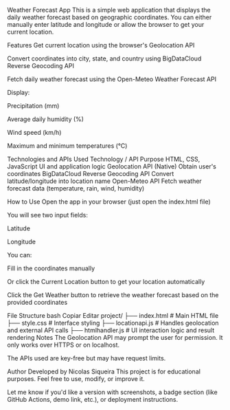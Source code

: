 Weather Forecast App
This is a simple web application that displays the daily weather forecast based on geographic coordinates. You can either manually enter latitude and longitude or allow the browser to get your current location.

Features
Get current location using the browser's Geolocation API

Convert coordinates into city, state, and country using BigDataCloud Reverse Geocoding API

Fetch daily weather forecast using the Open-Meteo Weather Forecast API

Display:

Precipitation (mm)

Average daily humidity (%)

Wind speed (km/h)

Maximum and minimum temperatures (°C)

Technologies and APIs Used
Technology / API	Purpose
HTML, CSS, JavaScript	UI and application logic
Geolocation API (Native)	Obtain user's coordinates
BigDataCloud Reverse Geocoding API	Convert latitude/longitude into location name
Open-Meteo API	Fetch weather forecast data (temperature, rain, wind, humidity)

How to Use
Open the app in your browser (just open the index.html file)

You will see two input fields:

Latitude

Longitude

You can:

Fill in the coordinates manually

Or click the Current Location button to get your location automatically

Click the Get Weather button to retrieve the weather forecast based on the provided coordinates

File Structure
bash
Copiar
Editar
project/
├── index.html          # Main HTML file
├── style.css           # Interface styling
├── locationapi.js      # Handles geolocation and external API calls
├── htmlhandler.js      # UI interaction logic and result rendering
Notes
The Geolocation API may prompt the user for permission. It only works over HTTPS or on localhost.

The APIs used are key-free but may have request limits.

Author
Developed by Nicolas Siqueira
This project is for educational purposes. Feel free to use, modify, or improve it.

Let me know if you'd like a version with screenshots, a badge section (like GitHub Actions, demo link, etc.), or deployment instructions.
